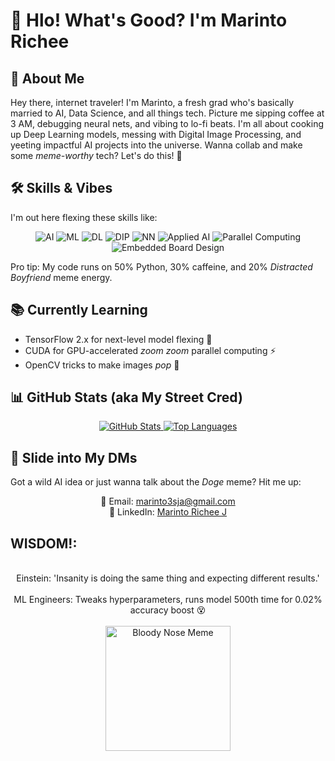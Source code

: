 # 👋 Hlo! What's Good? I'm Marinto Richee

## 🤖 About Me
Hey there, internet traveler! I'm Marinto, a fresh grad who's basically married to AI, Data Science, and all things tech. Picture me sipping coffee at 3 AM, debugging neural nets, and vibing to lo-fi beats. I'm all about cooking up Deep Learning models, messing with Digital Image Processing, and yeeting impactful AI projects into the universe. Wanna collab and make some *meme-worthy* tech? Let's do this! 🚀

## 🛠️ Skills & Vibes
I'm out here flexing these skills like:
<p align="center">
  <img src="https://img.shields.io/badge/-Artificial%20Intelligence-FF4500?style=flat&logo=ai" alt="AI"> 
  <img src="https://img.shields.io/badge/-Machine%20Learning-00FF00?style=flat&logo=ml" alt="ML"> 
  <img src="https://img.shields.io/badge/-Deep%20Learning-FFD700?style=flat&logo=dl" alt="DL"> 
  <img src="https://img.shields.io/badge/-Digital%20Image%20Processing-FF69B4?style=flat&logo=dip" alt="DIP"> 
  <img src="https://img.shields.io/badge/-Neural%20Networks-9400D3?style=flat&logo=nn" alt="NN"> 
  <img src="https://img.shields.io/badge/-Applied%20AI-00CED1?style=flat&logo=appliedai" alt="Applied AI"> 
  <img src="https://img.shields.io/badge/-Parallel%20Computing-483D8B?style=flat&logo=parallel" alt="Parallel Computing"> 
  <img src="https://img.shields.io/badge/-Embedded%20Board%20Design-32CD32?style=flat&logo=embedded" alt="Embedded Board Design">
</p>

Pro tip: My code runs on 50% Python, 30% caffeine, and 20% *Distracted Boyfriend* meme energy.

## 📚 Currently Learning
- TensorFlow 2.x for next-level model flexing 🧠
- CUDA for GPU-accelerated *zoom zoom* parallel computing ⚡
- OpenCV tricks to make images *pop* 📸

## 📊 GitHub Stats (aka My Street Cred)
<div align="center">
  <a href="https://readmestats.999857.xyz/api?username=Marinto-Richee&theme=radical&show_icons=true&rank_icon=github">
    <img src="https://readmestats.999857.xyz/api?username=Marinto-Richee&theme=radical&show_icons=true&rank_icon=github" alt="GitHub Stats" />
  </a>
  <a href="https://readmestats.999857.xyz/api/top-langs/?username=Marinto-Richee&layout=compact&theme=radical&langs_count=10">
    <img src="https://readmestats.999857.xyz/api/top-langs/?username=Marinto-Richee&layout=compact&theme=radical&langs_count=10" alt="Top Languages" />
  </a>
</div>


## 📩 Slide into My DMs
Got a wild AI idea or just wanna talk about the *Doge* meme? Hit me up:
<p align="center">
  📧 Email: <a href="mailto:marinto3sja@gmail.com">marinto3sja@gmail.com</a><br>
  💼 LinkedIn: <a href="https://www.linkedin.com/in/marinto-richee/">Marinto Richee J</a>   
</p>

## WISDOM!:
<p align="center">
  <br>
    Einstein: 'Insanity is doing the same thing and expecting different results.'
  <br>
  <br>
  ML Engineers: Tweaks hyperparameters, runs model 500th time for 0.02% accuracy boost 😵
  <br>
  
  <br>
  
  <img src="https://media.tenor.com/RTuxGX6pa90AAAAM/wtf-is-going-on-confused.gif" alt="Bloody Nose Meme" width="200"/>

</p>
